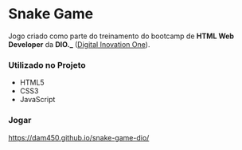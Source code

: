 # Snake Game

Jogo criado como parte do treinamento do bootcamp de **HTML Web Developer** da **DIO._** ([Digital Inovation One](https://web.dio.me/home "Digital Inovation One")).

### Utilizado no Projeto
- HTML5
- CSS3
- JavaScript

### Jogar

https://dam450.github.io/snake-game-dio/ 
